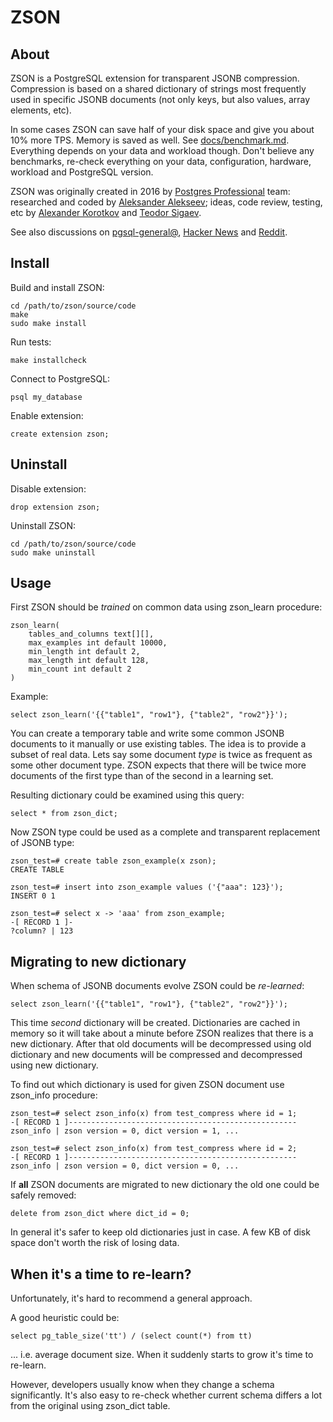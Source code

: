 # ZSON

## About

ZSON is a PostgreSQL extension for transparent JSONB compression. Compression is based on a shared dictionary of strings most frequently used in specific JSONB documents (not only keys, but also values, array elements, etc).

In some cases ZSON can save half of your disk space and give you about 10% more TPS. Memory is saved as well. See [docs/benchmark.md](docs/benchmark.md). Everything depends on your data and workload though. Don't believe any benchmarks, re-check everything on your data, configuration, hardware, workload and PostgreSQL version.

ZSON was originally created in 2016 by [Postgres Professional](https://postgrespro.ru/) team: researched and coded by [Aleksander Alekseev](http://eax.me/); ideas, code review, testing, etc by [Alexander Korotkov](http://akorotkov.github.io/) and [Teodor Sigaev](http://www.sigaev.ru/).

See also discussions on [pgsql-general@](https://www.postgresql.org/message-id/flat/20160930185801.38654a1c%40e754), [Hacker News](https://news.ycombinator.com/item?id=12633486) and [Reddit](https://www.reddit.com/r/PostgreSQL/comments/55mr4r/zson_postgresql_extension_for_transparent_jsonb/).

## Install

Build and install ZSON:

```
cd /path/to/zson/source/code
make
sudo make install
```

Run tests:

```
make installcheck
```

Connect to PostgreSQL:

```
psql my_database
```

Enable extension:

```
create extension zson;
```

## Uninstall

Disable extension:

```
drop extension zson;
```

Uninstall ZSON:

```
cd /path/to/zson/source/code
sudo make uninstall
```

## Usage

First ZSON should be *trained* on common data using zson_learn procedure:

```
zson_learn(
    tables_and_columns text[][],
    max_examples int default 10000,
    min_length int default 2,
    max_length int default 128,
    min_count int default 2
)
```

Example:

```
select zson_learn('{{"table1", "row1"}, {"table2", "row2"}}');
```

You can create a temporary table and write some common JSONB documents to it manually or use existing tables. The idea is to provide a subset of real data. Lets say some document *type* is twice as frequent as some other document type. ZSON expects that there will be twice more documents of the first type than of the second in a learning set.

Resulting dictionary could be examined using this query:

```
select * from zson_dict;
```

Now ZSON type could be used as a complete and transparent replacement of JSONB type:

```
zson_test=# create table zson_example(x zson);
CREATE TABLE

zson_test=# insert into zson_example values ('{"aaa": 123}');
INSERT 0 1

zson_test=# select x -> 'aaa' from zson_example;
-[ RECORD 1 ]-
?column? | 123
```

## Migrating to new dictionary

When schema of JSONB documents evolve ZSON could be *re-learned*:

```
select zson_learn('{{"table1", "row1"}, {"table2", "row2"}}');
```

This time *second* dictionary will be created. Dictionaries are cached in memory so it will take about a minute before ZSON realizes that there is a new dictionary. After that old documents will be decompressed using old dictionary and new documents will be compressed and decompressed using new dictionary.

To find out which dictionary is used for given ZSON document use zson_info procedure:

```
zson_test=# select zson_info(x) from test_compress where id = 1;
-[ RECORD 1 ]---------------------------------------------------
zson_info | zson version = 0, dict version = 1, ...

zson_test=# select zson_info(x) from test_compress where id = 2;
-[ RECORD 1 ]---------------------------------------------------
zson_info | zson version = 0, dict version = 0, ...
```

If **all** ZSON documents are migrated to new dictionary the old one could be safely removed:

```
delete from zson_dict where dict_id = 0;
```

In general it's safer to keep old dictionaries just in case. A few KB of disk space don't worth the risk of losing data.

## When it's a time to re-learn?

Unfortunately, it's hard to recommend a general approach.

A good heuristic could be:

```
select pg_table_size('tt') / (select count(*) from tt)
```

... i.e. average document size. When it suddenly starts to grow it's time to re-learn.

However, developers usually know when they change a schema significantly. It's also easy to re-check whether current schema differs a lot from the original using zson_dict table.

